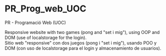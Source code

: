 # PR_Prog_web_UOC
PR - Programació Web (UOC)

Responsive website with two games (pong and "set i mig"), using OOP and DOM (use of localstorage for the login).<br>
Sitio web "responsive" con dos juegos (pong i "set i mig"), usando POO y DOM (con uso de localstorage para el login y almacenamiento de usuarios).
